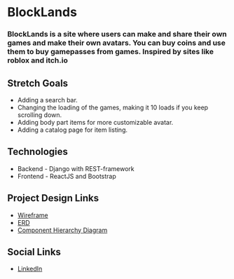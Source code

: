 # BlockLands
### BlockLands is a site where users can make and share their own games and make their own avatars. You can buy coins and use them to buy gamepasses from games. Inspired by sites like roblox and itch.io

## Stretch Goals

- Adding a search bar.
- Changing the loading of the games, making it 10 loads if you keep scrolling down.
- Adding body part items for more customizable avatar.
- Adding a catalog page for item listing.

## Technologies

- Backend - Django with REST-framework
- Frontend - ReactJS and Bootstrap

## Project Design Links

- [Wireframe](https://www.figma.com/file/MzgO0iLbGE51fO0uuUlB4I/p4?node-id=0%3A1&t=RektChVnKbbRZGsr-1)
- [ERD](https://drive.google.com/file/d/1mGq0GRN3gehG8UUyaMya7lgW3OxuORIo/view?usp=sharing)
- [Component Hierarchy Diagram](https://www.figma.com/file/yRuDDbiizkpgBadMeRaCJu/p4?node-id=0%3A1&t=5STytSix1mWDVUno-1)

## Social Links
- [LinkedIn](https://www.linkedin.com/in/alpagus/)